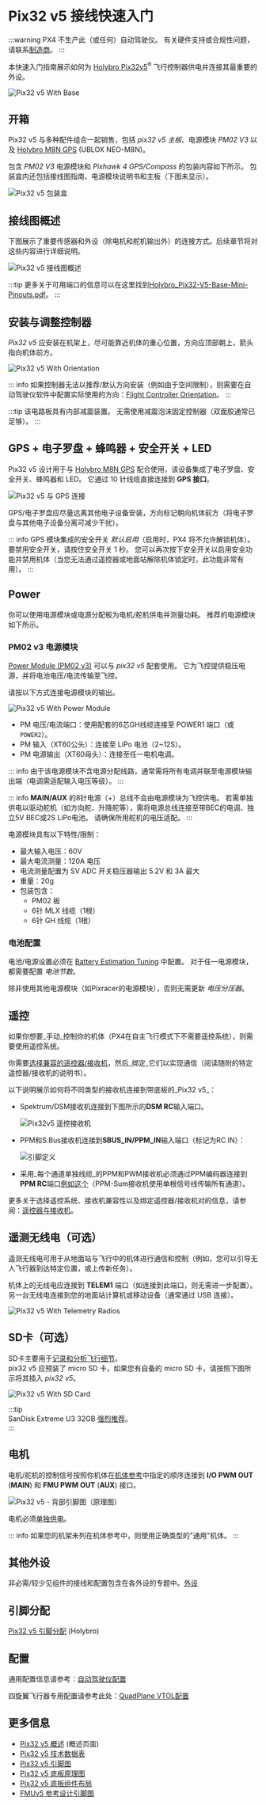 # Pix32 v5 接线快速入门

:::warning
PX4 不生产此（或任何）自动驾驶仪。
有关硬件支持或合规性问题，请联系[制造商](https://holybro.com/)。
:::

本快速入门指南展示如何为 [Holybro Pix32v5](../flight_controller/holybro_pix32_v5.md)<sup>&reg;</sup> 飞行控制器供电并连接其最重要的外设。

![Pix32 v5 With Base](../../assets/flight_controller/holybro_pix32_v5/IMG_3165.jpg)

## 开箱

Pix32 v5 与多种配件组合一起销售，包括 _pix32 v5 主板_、电源模块 _PM02 V3_ 以及 [Holybro M8N GPS](https://holybro.com/collections/gps/products/m8n-gps) (UBLOX NEO-M8N)。

包含 _PM02 V3_ 电源模块和 _Pixhawk 4 GPS/Compass_ 的包装内容如下所示。
包装盒内还包括接线图指南、电源模块说明书和主板（下图未显示）。

![Pix32 v5 包装盒](../../assets/flight_controller/holybro_pix32_v5/pix32_v5_unboxing_schematics.png)

## 接线图概述

下图展示了重要传感器和外设（除电机和舵机输出外）的连接方式。后续章节将对这些内容进行详细说明。

![Pix32 v5 接线图概述](../../assets/flight_controller/holybro_pix32_v5/pix32_v5_wiring_overview.jpg)

:::tip
更多关于可用端口的信息可以在这里找到[Holybro_Pix32-V5-Base-Mini-Pinouts.pdf](https://cdn.shopify.com/s/files/1/0604/5905/7341/files/Holybro_Pix32-V5-Base-Mini-Pinouts.pdf)。
:::

## 安装与调整控制器

_Pix32 v5_ 应安装在机架上，尽可能靠近机体的重心位置，方向应顶部朝上，箭头指向机体前方。

![Pix32 v5 With Orientation](../../assets/flight_controller/holybro_pix32_v5/pix32_v5_orientation.png)

::: info
如果控制器无法以推荐/默认方向安装（例如由于空间限制），则需要在自动驾驶仪软件中配置实际使用的方向：[Flight Controller Orientation](../config/flight_controller_orientation.md)。
:::

:::tip
该电路板具有内部减震装置。
无需使用减震泡沫固定控制器（双面胶通常已足够）。
:::

## GPS + 电子罗盘 + 蜂鸣器 + 安全开关 + LED

Pix32 v5 设计用于与 [Holybro M8N GPS](https://holybro.com/collections/gps/products/m8n-gps) 配合使用，该设备集成了电子罗盘、安全开关、蜂鸣器和 LED。
它通过 10 针线缆直接连接到 **GPS 接口**。

![Pix32 v5 与 GPS 连接](../../assets/flight_controller/holybro_pix32_v5/pix32_v5_connection_gps_compass.jpg)

GPS/电子罗盘应尽量远离其他电子设备安装，方向标记朝向机体前方（将电子罗盘与其他电子设备分离可减少干扰）。

::: info
GPS 模块集成的安全开关 _默认启用_（启用时，PX4 将不允许解锁机体）。
要禁用安全开关，请按住安全开关 1 秒。
您可以再次按下安全开关以启用安全功能并禁用机体（当您无法通过遥控器或地面站解除机体锁定时，此功能非常有用）。
:::

## Power

你可以使用电源模块或电源分配板为电机/舵机供电并测量功耗。
推荐的电源模块如下所示。

<a id="pm02_v3"></a>

### PM02 v3 电源模块

[Power Module (PM02 v3)](../power_module/holybro_pm02.md) 可以与 _pix32 v5_ 配套使用。
它为飞控提供稳压电源，并将电池电压/电流传输至飞控。

请按以下方式连接电源模块的输出。

![Pix32 v5 With Power Module](../../assets/flight_controller/holybro_pix32_v5/pix32_v5_connection_power.jpg)

- PM 电压/电流端口：使用配套的6芯GH线缆连接至 POWER1 端口（或 `POWER2`）。
- PM 输入（XT60公头）：连接至 LiPo 电池（2~12S）。
- PM 电源输出（XT60母头）：连接至任一电机电调。

::: info
由于该电源模块不含电源分配线路，通常需将所有电调并联至电源模块输出端（电调需适配输入电压等级）。
:::

::: info
**MAIN/AUX** 的8针电源（+）总线不会由电源模块为飞控供电。
若需单独供电以驱动舵机（如方向舵、升降舵等），需将电源总线连接至带BEC的电调、独立5V BEC或2S LiPo电池。
请确保所用舵机的电压适配。
:::

电源模块具有以下特性/限制：

- 最大输入电压：60V
- 最大电流测量：120A 电压
- 电流测量配置为 SV ADC 开关稳压器输出 5.2V 和 3A 最大
- 重量：20g
- 包装包含：
  - PM02 板
  - 6针 MLX 线缆（1根）
  - 6针 GH 线缆（1根）

### 电池配置

电池/电源设置必须在 [Battery Estimation Tuning](../config/battery.md) 中配置。
对于任一电源模块，都需要配置 _电池节数_。

除非使用其他电源模块（如Pixracer的电源模块），否则无需更新 _电压分压器_。

## 遥控

如果你想要_手动_控制你的机体（PX4在自主飞行模式下不需要遥控系统），则需要使用遥控系统。

你需要[选择兼容的遥控器/接收机](../getting_started/rc_transmitter_receiver.md)，然后_绑定_它们以实现通信（阅读随附的特定遥控器/接收机的说明书）。

以下说明展示如何将不同类型的接收机连接到带底板的_Pix32 v5_：

- Spektrum/DSM接收机连接到下图所示的**DSM RC**输入端口。

  ![Pix32v5 遥控接收机](../../assets/flight_controller/holybro_pix32_v5/pix32_v5_receivers_connection.jpg)

- PPM和S.Bus接收机连接到**SBUS_IN/PPM_IN**输入端口（标记为RC IN）：

  ![引脚定义](../../assets/flight_controller/holybro_pix32_v5/pix32_v5_pinouts_back_label.png)

- 采用_每个通道单独线缆_的PPM和PWM接收机必须通过PPM编码器连接到**PPM RC**端口[例如这个](http://www.getfpv.com/radios/radio-accessories/holybro-ppm-encoder-module.html)（PPM-Sum接收机使用单根信号线传输所有通道）。

更多关于选择遥控系统、接收机兼容性以及绑定遥控器/接收机对的信息，请参阅：[遥控器与接收机](../getting_started/rc_transmitter_receiver.md)。

## 遥测无线电（可选）

遥测无线电可用于从地面站与飞行中的机体进行通信和控制（例如，您可以引导无人飞行器到达特定位置，或上传新任务）。

机体上的无线电应连接到 **TELEM1** 端口（如连接到此端口，则无需进一步配置）。
另一台无线电连接到您的地面站计算机或移动设备（通常通过 USB 连接）。

![Pix32 v5 With Telemetry Radios](../../assets/flight_controller/holybro_pix32_v5/pix32_v5_telemetry_radio.jpg)

## SD卡（可选）

SD卡主要用于[记录和分析飞行细节](../getting_started/flight_reporting.md)。  
pix32 v5 应预装了 micro SD 卡，如果您有自备的 micro SD 卡，请按照下图所示将其插入 _pix32 v5_。

![Pix32 v5 With SD Card](../../assets/flight_controller/holybro_pix32_v5/pix32_v5_sd_card.jpg)

:::tip  
SanDisk Extreme U3 32GB [强烈推荐](../dev_log/logging.md#sd-cards)。  
:::

## 电机

电机/舵机的控制信号按照你机体在[机体参考](../airframes/airframe_reference.md)中指定的顺序连接到 **I/O PWM OUT** (**MAIN**) 和 **FMU PWM OUT** (**AUX**) 接口。

![Pix32 v5 - 背部引脚图（原理图）](../../assets/flight_controller/holybro_pix32_v5/pix32_v5_pinouts_back_label.png)

电机必须[单独供电](#Power)。

::: info
如果您的机架未列在机体参考中，则使用正确类型的"通用"机体。
:::

## 其他外设

非必需/较少见组件的接线和配置包含在各外设的专题中。[外设](../peripherals/index.md)

## 引脚分配

[Pix32 v5 引脚分配](https://cdn.shopify.com/s/files/1/0604/5905/7341/files/Holybro_Pix32-V5-Base-Mini-Pinouts.pdf) (Holybro)

## 配置

通用配置信息请参考：[自动驾驶仪配置](../config/index.md)

四旋翼飞行器专用配置请参考此处：[QuadPlane VTOL配置](../config_vtol/vtol_quad_configuration.md)

<!-- Nice to have detailed wiring infographic and instructions for different vehicle types. -->

## 更多信息

- [Pix32 v5 概述](../flight_controller/holybro_pix32_v5.md) (概述页面)
- [Pix32 v5 技术数据表](https://cdn.shopify.com/s/files/1/0604/5905/7341/files/Holybro_PIX32-V5_technical_data_sheet_v1.1.pdf)
- [Pix32 v5 引脚图](https://cdn.shopify.com/s/files/1/0604/5905/7341/files/Holybro_Pix32-V5-Base-Mini-Pinouts.pdf)
- [Pix32 v5 底板原理图](https://cdn.shopify.com/s/files/1/0604/5905/7341/files/Holybro_PIX32-V5-BASE-Schematic_diagram.pdf)
- [Pix32 v5 底板组件布局](https://holybro.com/manual/Holybro_PIX32-V5-BASE-ComponentsLayout.pdf)
- [FMUv5 参考设计引脚图](https://docs.google.com/spreadsheets/d/1-n0__BYDedQrc_2NHqBenG1DNepAgnHpSGglke-QQwY/edit#gid=912976165)